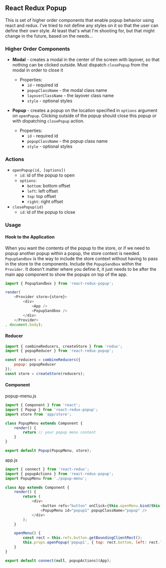 ## React Redux Popup

This is set of higher order components that enable popup behavior using react and redux.  I've tried to not define any styles on it so that the user can define their own style.  At least that's what I'm shooting for, but that might change in the future, based on the needs...

### Higher Order Components
 - **Modal** - creates a modal in the center of the screen with layover, so that nothing can be clicked outside.  Must dispatch `closePopup` from the modal in order to close it
   - Properties:
     - `id` - required id
     - `popupClassName` - the modal class name
     - `layoverClassName` - the layover class name
     - `style` - optional styles

 - **Popup** - creates a popup on the location specified in `options` argument on `openPopup`.  Clicking outside of the popup should close this popup or with dispatching `closePopup` action.
   - Properties:
     - `id` - required id
     - `popupClassName` - the popup class name
     - `style` - optional styles

### Actions
 - `openPopup(id, [options])`
    - `id`: id of the popup to open
    - `options`:
      - `bottom`: bottom offset
      - `left`: left offset
      - `top`: top offset
      - `right`: right offset
 - `closePopup(id)`
    - `id`: id of the popup to close

### Usage

#### Hook to the Application
When you want the contents of the popup to the store, or if we need to popup another popup within a popup, the store context is needed. `PopupSandbox` is the way to include the store context without having to pass in the store to the components. Include the `PopupSandbox` within the `Provider`. It doesn't matter where you define it, it just needs to be after the main app component to show the popups on top of the app.

```javascript
import { PopupSandbox } from 'react-redux-popup';

render(
    <Provider store={store}>
        <div>
            <App />
            <PopupSandbox />
        </div>
    </Provider>
, document.body);
```

#### Reducer
```javascript
import { combineReducers, createStore } from 'redux';
import { popupReducer } from 'react-redux-popup';

const reducers = combineReducers({
    popup: popupReducer
});
const store = createStore(reducers);
```

#### Component

popup-menu.js
```javascript
import { Component } from 'react';
import { Popup } from 'react-redux-popup';
import store from 'app/store';

class PopupMenu extends Component {
    render() {
        return // your popup menu content
    }
}

export default Popup(PopupMenu, store);
```

app.js
```javascript
import { connect } from 'react-redux';
import { popupActions } from 'react-redux-popup';
import PopupMenu from './popup-menu';

class App extends Component {
    render() {
        return (
            <div>
                <button refs="button" onClick={this.openMenu.bind(this)} />
                <PopupMenu id="popup1" popupClassName="popup" />
            </div>
        );
    }

    openMenu() {
        const rect = this.refs.button.getBoundingClientRect();
        this.props.openPopup('popup1', { top: rect.bottom, left: rect.left });
    }
}

export default connect(null, popupActions)(App);
```
